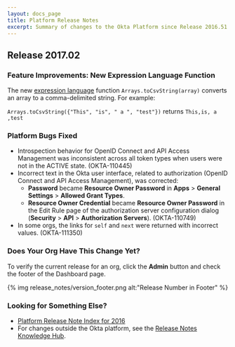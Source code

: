 ```yaml
---
layout: docs_page
title: Platform Release Notes
excerpt: Summary of changes to the Okta Platform since Release 2016.51
---
```


## Release 2017.02

### Feature Improvements: New Expression Language Function

The new [expression language](/reference/okta_expression_language/) function `Arrays.toCsvString(array)` converts an array to a comma-delimited string. For example:

`Arrays.toCsvString({"This", "is", " a ", "test"})` returns `This,is, a ,test` <!-- OKTA-51976 -->

### Platform Bugs Fixed

* Introspection behavior for OpenID Connect and API Access Management was inconsistent across all token types when users were not in the ACTIVE state. (OKTA-110445)
* Incorrect text in the Okta user interface, related to authorization (OpenID Connect and API Access Management), was corrected:
    * **Password** became **Resource Owner Password** in **Apps** > **General Settings** > **Allowed Grant Types**.
    * **Resource Owner Credential** became **Resource Owner Password** in the Edit Rule page of the authorization server configuration dialog
        (**Security** > **API** > **Authorization Servers**). (OKTA-110749)
* In some orgs, the links for `self` and `next` were returned with incorrect values. (OKTA-111350)

### Does Your Org Have This Change Yet?

To verify the current release for an org, click the **Admin** button and check the footer of the Dashboard page.

{% img release_notes/version_footer.png alt:"Release Number in Footer" %}

### Looking for Something Else?

* [Platform Release Note Index for 2016](platform-release-notes2016-index.html)
* For changes outside the Okta platform, see the [Release Notes Knowledge Hub](https://support.okta.com/help/articles/Knowledge_Article/Release-Notes-Knowledge-Hub).


